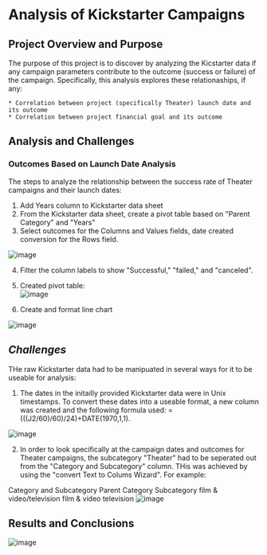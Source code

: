 # Analysis of Kickstarter Campaigns

## Project Overview and Purpose

The purpose of this project is to discover by analyzing the Kicstarter data if any campaign parameters contribute to the outcome (success or failure) of the campaign.  Specifically, this analysis explores these relationaships, if any:

    * Correlation between project (specifically Theater) launch date and its outcome
    * Correlation between project financial goal and its outcome
    
## Analysis and Challenges

### Outcomes Based on Launch Date Analysis

The steps to analyze the relationship between the success rate of Theater campaigns and their launch dates:
   1.  Add Years column to Kickstarter data sheet
   2.  From the Kickstarter data sheet, create a pivot table based on "Parent Category" and "Years"
   3.  Select outcomes for the Columns and Values fields, date created conversion for the Rows field.

![image](https://user-images.githubusercontent.com/84471904/123309279-9358e380-d4d9-11eb-981e-e16d49dd5fbc.png)

   4. Filter the column labels to show "Successful," "failed," and "canceled".  
   5. Created pivot table:  
![image](https://user-images.githubusercontent.com/84471904/123311009-85a45d80-d4db-11eb-9c6a-a93d86b21dbd.png)

   6.  Create and format line chart 

![image](https://user-images.githubusercontent.com/84471904/123290734-5cc59d80-d4c6-11eb-8aff-69eb23ad4944.png)

## _Challenges_

THe raw Kickstarter data had to be manipuated in several ways for it to be useable for analysis:

   1.  The dates in the initailly provided Kickstarter data were in Unix timestamps.  To convert these dates into a useable format, a new column was created and the following formula used: =(((J2/60)/60)/24)+DATE(1970,1,1).


![image](https://user-images.githubusercontent.com/84471904/123316404-a66fb180-d4e1-11eb-8361-89033b18d533.png)

      


   2.  In order to look specifically at the campaign dates and outcomes for Theater campaigns, the subcategory "Theater" had to be seperated out from the "Category and Subcategory" column.  THis was achieved by using the "convert Text to Colums Wizard".  For example:

Category and Subcategory	Parent Category	Subcategory
film & video/television	film & video	television
![image](https://user-images.githubusercontent.com/84471904/123316891-3e6d9b00-d4e2-11eb-8784-fbe009ca6028.png)




## Results and Conclusions
    



![image](https://user-images.githubusercontent.com/84471904/123289803-9e097d80-d4c5-11eb-96ce-534a19a0e6a1.png)
